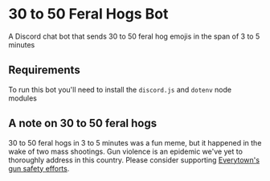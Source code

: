 # 30 to 50 Feral Hogs Bot
A Discord chat bot that sends 30 to 50 feral hog emojis in the span of 3 to 5 minutes

## Requirements
To run this bot you'll need to install the `discord.js` and `dotenv` node modules

## A note on 30 to 50 feral hogs
30 to 50 feral hogs in 3 to 5 minutes was a fun meme, but it happened in the wake of two mass shootings. Gun violence is an epidemic we've yet to thoroughly address in this country. Please consider supporting [Everytown's gun safety efforts](https://everytown.org/).